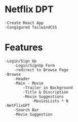 # Netflix DPT

    -Create React App
    -Congigured TailwindCSS



# Features 
    -Login/Sign Up  
        -Login/SignUp Form
        -redirect to Browse Page
    -Browse 
        -Header
        -Main - Movie
            -Trailer in Background
            -Title & Discription
            -Movie Suggestions
                -MoviesLists * N
    -NetFlixGPT
        -Search Bar
        -Movie Suggestion